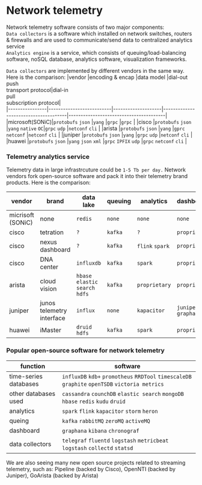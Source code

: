 # Network telemetry
Network telemetry software consists of two major components:<br>
`Data collectors` is a software which installed on network switches, routers & firewalls and are used to communicate/send data to centralized analytics service<br>
`Analytics engine` is a service, which consists of queuing/load-balancing software, noSQL database, analytics software, visualization frameworks. 
  
`Data collectors` are implemented by different vendors in the same way. Here is the comparison:
|vendor		       |encoding & encap          |data model          |dial-out<br>push<br>transport protocol|dial-in<br>pull<br>subscription protocol|       
|----------------|--------------------------|--------------------|--------------------------------------|----------------------------------------|
|microsoft(SONiC)|`protobufs` `json`        |`yang`              |`grpc`                                |`grpc`                                  |
|cisco    	     |`protobufs` `json`        |`yang` `native` `OC`|`grpc` `udp`                          |`netconf` `cli`                         |
|arista    	     |`protobufs` `json`        |`yang`              |`gprc` `netconf`                      |`netconf` `cli`                         |
|juniper   	     |`protobufs` `json`        |`yang`              |`grpc` `udp`                          |`netconf` `cli`                         |
|huawei   	     |`protobufs` `json`        |`yang` `json` `xml` |`grpc` `IPFIX` `udp`                  |`grpc` `netconf` `cli`                  |
  
### Telemetry analytics service
Telemetry data in large infrastrcuture could be `1-5 Tb per day.`
Network vendors fork open-source software and pack it into their telemetry brand products. Here is the comparison:
  
|vendor		        |brand                    |data lake                      |queuing   |analytics	     |dashboards         |
|-----------------|-------------------------|-------------------------------|----------|---------------|-------------------|
|micrisoft (SONiC)|none                     |`redis`                        |`none`    |`none`         |`none`             |
|cisco			      |tetration                |`?`  			                    |`kafka`   |`?`            |`proprietary`      |
|cisco			      |nexus dashboard          |`?`                            |`kafka`   |`flink` `spark`|`proprietary`      |
|cisco			      |DNA center               |`influxdb`                     |`kafka`   |`spark`        |`proprietary`      |
|arista			      |cloud vision             |`hbase` `elastic search` `hdfs`|`kafka`   |`proprietary`  |`proprietary`      |                         
|juniper		      |junos telemetry interface|`influx`                       |`none`    |`kapacitor`    |`juniper graphana` |                        
|huawei 		      |iMaster                  |`druid` `hdfs`                 |`kafka`   |`spark`        |`proprietary`      |

### Popular open-source software for network telemetry  
|function                 |software                                                                                       |
|-------------------------|-----------------------------------------------------------------------------------------------|
|time-series databases    |`influxDB` `kdb+` `promotheus` `RRDTool` `timescaleDB` `graphite` `openTSDB` `victoria metrics`|
|other databases used     |`cassandra` `counchDB` `elastic search` `mongoDB` `hbase` `redis` `kudu` `druid`               |
|analytics                |`spark` `flink` `kapacitor` `storm` `heron`                                                    |
|queing                   |`kafka` `rabbitMQ` `zeroMQ` `activeMQ`                                                         |
|dashboard                |`graphana` `kibana` `chronograf`                                                               |
|data collectors          |`telegraf` `fluentd` `logstash` `metricbeat` `logstash` `collectd` `statsd`                    |
  
We are also seeing many new open source projects related to streaming telemetry, such as: Pipeline (backed by Cisco), OpenNTI (backed by Juniper), GoArista (backed by Arista)

